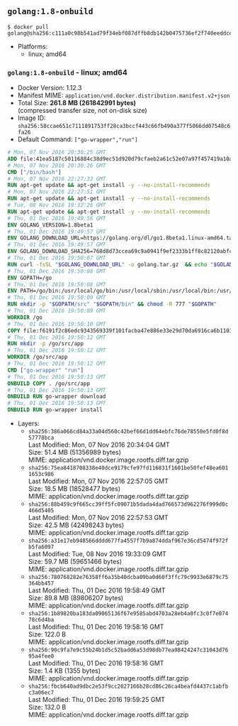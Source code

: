 ## `golang:1.8-onbuild`

```console
$ docker pull golang@sha256:c111a0c98b541ad79f34ebf087dffb8db142b0475736ef2f740eeddce86d6796
```

-	Platforms:
	-	linux; amd64

### `golang:1.8-onbuild` - linux; amd64

-	Docker Version: 1.12.3
-	Manifest MIME: `application/vnd.docker.distribution.manifest.v2+json`
-	Total Size: **261.8 MB (261842991 bytes)**  
	(compressed transfer size, not on-disk size)
-	Image ID: `sha256:58ccae651c7111891753ff28ca3bccf443c66fb490a377f5066dd07548c6fa26`
-	Default Command: `["go-wrapper","run"]`

```dockerfile
# Mon, 07 Nov 2016 20:30:25 GMT
ADD file:41ea5187c50116884c38d9ec51d920d79cfaeb2a61c52e07a97f457419a10a4f in / 
# Mon, 07 Nov 2016 20:30:26 GMT
CMD ["/bin/bash"]
# Mon, 07 Nov 2016 22:27:33 GMT
RUN apt-get update && apt-get install -y --no-install-recommends 		ca-certificates 		curl 		wget 	&& rm -rf /var/lib/apt/lists/*
# Mon, 07 Nov 2016 22:27:51 GMT
RUN apt-get update && apt-get install -y --no-install-recommends 		bzr 		git 		mercurial 		openssh-client 		subversion 				procps 	&& rm -rf /var/lib/apt/lists/*
# Tue, 08 Nov 2016 19:32:26 GMT
RUN apt-get update && apt-get install -y --no-install-recommends 		g++ 		gcc 		libc6-dev 		make 		pkg-config 	&& rm -rf /var/lib/apt/lists/*
# Thu, 01 Dec 2016 19:49:56 GMT
ENV GOLANG_VERSION=1.8beta1
# Thu, 01 Dec 2016 19:49:57 GMT
ENV GOLANG_DOWNLOAD_URL=https://golang.org/dl/go1.8beta1.linux-amd64.tar.gz
# Thu, 01 Dec 2016 19:49:57 GMT
ENV GOLANG_DOWNLOAD_SHA256=768d8d73ccea69c9a0941f9ef2333b1ff8c82120abfcdedd4e91af039c674a8d
# Thu, 01 Dec 2016 19:50:07 GMT
RUN curl -fsSL "$GOLANG_DOWNLOAD_URL" -o golang.tar.gz 	&& echo "$GOLANG_DOWNLOAD_SHA256  golang.tar.gz" | sha256sum -c - 	&& tar -C /usr/local -xzf golang.tar.gz 	&& rm golang.tar.gz
# Thu, 01 Dec 2016 19:50:08 GMT
ENV GOPATH=/go
# Thu, 01 Dec 2016 19:50:08 GMT
ENV PATH=/go/bin:/usr/local/go/bin:/usr/local/sbin:/usr/local/bin:/usr/sbin:/usr/bin:/sbin:/bin
# Thu, 01 Dec 2016 19:50:09 GMT
RUN mkdir -p "$GOPATH/src" "$GOPATH/bin" && chmod -R 777 "$GOPATH"
# Thu, 01 Dec 2016 19:50:09 GMT
WORKDIR /go
# Thu, 01 Dec 2016 19:50:10 GMT
COPY file:f6191f2c86edc9343569339f101facba47e886e33e29d70da6916ca6b1101a53 in /usr/local/bin/ 
# Thu, 01 Dec 2016 19:50:12 GMT
RUN mkdir -p /go/src/app
# Thu, 01 Dec 2016 19:50:12 GMT
WORKDIR /go/src/app
# Thu, 01 Dec 2016 19:50:12 GMT
CMD ["go-wrapper" "run"]
# Thu, 01 Dec 2016 19:50:13 GMT
ONBUILD COPY . /go/src/app
# Thu, 01 Dec 2016 19:50:13 GMT
ONBUILD RUN go-wrapper download
# Thu, 01 Dec 2016 19:50:13 GMT
ONBUILD RUN go-wrapper install
```

-	Layers:
	-	`sha256:386a066cd84a33a04d560c42bef66d1dd64ebfc76de78550e5fd0f8d57778bca`  
		Last Modified: Mon, 07 Nov 2016 20:34:04 GMT  
		Size: 51.4 MB (51356989 bytes)  
		MIME: application/vnd.docker.image.rootfs.diff.tar.gzip
	-	`sha256:75ea8418708338e40dce9179cfe97fd116831f1601be50fef48ea6011653c986`  
		Last Modified: Mon, 07 Nov 2016 22:57:05 GMT  
		Size: 18.5 MB (18528477 bytes)  
		MIME: application/vnd.docker.image.rootfs.diff.tar.gzip
	-	`sha256:88b459c9f665cc39ff5fc09071b5dada4dad766573d962276f999d0c466d5405`  
		Last Modified: Mon, 07 Nov 2016 22:57:53 GMT  
		Size: 42.5 MB (42498243 bytes)  
		MIME: application/vnd.docker.image.rootfs.diff.tar.gzip
	-	`sha256:a31e17eb948566dddd677fa4557f7b9a874ddaf967e36cd5474f972fb5fa6097`  
		Last Modified: Tue, 08 Nov 2016 19:33:09 GMT  
		Size: 59.7 MB (59651466 bytes)  
		MIME: application/vnd.docker.image.rootfs.diff.tar.gzip
	-	`sha256:780768282e76358ff6a35b40dcba09ba0d60f3ffc79c9933e6879c75364bb457`  
		Last Modified: Thu, 01 Dec 2016 19:58:49 GMT  
		Size: 89.8 MB (89806207 bytes)  
		MIME: application/vnd.docker.image.rootfs.diff.tar.gzip
	-	`sha256:1b89820ba183da09065136f67e9585abd4703a28eb4a0fc3c0f7e07478c6d4ba`  
		Last Modified: Thu, 01 Dec 2016 19:58:16 GMT  
		Size: 122.0 B  
		MIME: application/vnd.docker.image.rootfs.diff.tar.gzip
	-	`sha256:90c9fa7e9c55b24b1d5c52badd6a53d98db77ea98424247c31043d7695a4fee0`  
		Last Modified: Thu, 01 Dec 2016 19:58:16 GMT  
		Size: 1.4 KB (1355 bytes)  
		MIME: application/vnd.docker.image.rootfs.diff.tar.gzip
	-	`sha256:fbcb640ad9dbc2e53f9cc2027166b28cd86c26ca4beafd4437c1abfbc3a06ec7`  
		Last Modified: Thu, 01 Dec 2016 19:59:25 GMT  
		Size: 132.0 B  
		MIME: application/vnd.docker.image.rootfs.diff.tar.gzip
